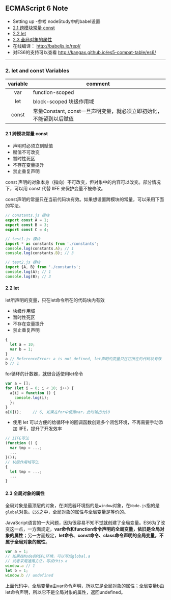 ## ECMAScript 6 Note

-  Setting up -参考 nodeStudy中的babel设置
-  [2.1 跨模块常量 const](#using-const)
-  [2.2 let](#using-let)
-  [2.3 全局对象的属性](#using-全局对象的属性)
- 在线编译：  http://babeljs.io/repl/
- 对ES6的支持可以查看 http://kangax.github.io/es5-compat-table/es6/

---

<h3 id="using-let-and-const-Variables">2. let and const Variables</h3>

| variable   |comment  |
| :--------: | --------| 
| var   | function-scoped |
| let     |block-scoped 块级作用域|  
| const      | 常量Constant, const一旦声明变量，就必须立即初始化，不能留到以后赋值 | 

<h4 id="using-const">2.1 跨模块常量 const</h4>

- 声明时必须立刻赋值
- 赋值不可改变
- 暂时性死区
- 不存在变量提升
- 禁止重复声明

const 声明的对象本身（指向）不可改变，但对象中的内容可以改变。部分情况下，可以用 const 代替 IIFE 来保护变量不被修改。

const声明的常量只在当前代码块有效。如果想设置跨模块的常量，可以采用下面的写法。

```javascript
// constants.js 模块
export const A = 1;
export const B = 3;
export const C = 4;

// test1.js 模块
import * as constants from './constants';
console.log(constants.A); // 1
console.log(constants.B); // 3

// test2.js 模块
import {A, B} from './constants';
console.log(A); // 1
console.log(B); // 3
```

<h4 id="using-let">2.2 let</h4>

let所声明的变量，只在let命令所在的代码块内有效

- 块级作用域
- 暂时性死区
- 不存在变量提升
- 禁止重复声明

```javascript
{
  let a = 10;
  var b = 1;
}
a // ReferenceError: a is not defined, let声明的变量只在它所在的代码块有效
b // 1
```

for循环的计数器，就很合适使用let命令

```javascript
var a = [];
for (let i = 0; i < 10; i++) {
  a[i] = function () {
    console.log(i);
  };
}
a[6]();     // 6, 如果在for中使用var，此时输出为10
```

- 使用 let 可以方便的给循环中的回调函数创建多个闭包环境，不再需要手动添加 IIFE，提升了开发效率

```javascript
// IIFE写法
(function () {
  var tmp = ...;
  ...
}());
// 块级作用域写法
{
  let tmp = ...;
  ...
}
```

<h4 id="using-全局对象的属性">2.3 全局对象的属性</h4>

全局对象是最顶层的对象，在浏览器环境指的是`window`对象，在`Node.js`指的是`global`对象。`ES5`之中，全局对象的属性与全局变量是等价的。

JavaScript语言的一大问题，因为很容易不知不觉就创建了全局变量。ES6为了改变这一点，一方面规定，**var命令和function命令声明的全局变量，依旧是全局对象的属性**；另一方面规定，**let命令、const命令、class命令声明的全局变量，不属于全局对象的属性**。

```javascript
var a = 1;
// 如果在Node的REPL环境，可以写成global.a
// 或者采用通用方法，写成this.a
window.a // 1
let b = 1;
window.b // undefined
```

上面代码中，全局变量a由var命令声明，所以它是全局对象的属性；全局变量b由let命令声明，所以它不是全局对象的属性，返回undefined。
